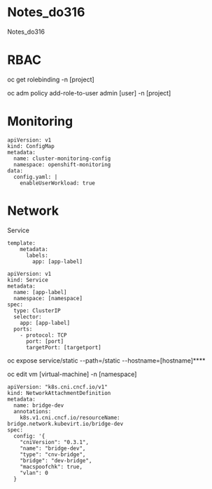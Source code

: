 # Notes_do316
Notes_do316

# RBAC

oc get rolebinding -n [project]

oc adm policy add-role-to-user admin [user] -n [project]


# Monitoring

```ConfigMap
apiVersion: v1
kind: ConfigMap
metadata:
  name: cluster-monitoring-config
  namespace: openshift-monitoring
data:
  config.yaml: |
    enableUserWorkload: true
```


# Network

Service

```virtualMachine
template:
    metadata:
      labels:
        app: [app-label]
```

```virtualMachine
apiVersion: v1
kind: Service
metadata:
  name: [app-label]
  namespace: [namespace]
spec:
  type: ClusterIP
  selector:
    app: [app-label]
  ports:
    - protocol: TCP
      port: [port]
      targetPort: [targetport]
```

oc expose service/static --path=/static --hostname=[hostname]****

oc edit vm [virtual-machine] -n [namespace]

```ǹetwork
apiVersion: "k8s.cni.cncf.io/v1"
kind: NetworkAttachmentDefinition
metadata:
  name: bridge-dev  
  annotations:
    k8s.v1.cni.cncf.io/resourceName: bridge.network.kubevirt.io/bridge-dev 
spec:
  config: '{
    "cniVersion": "0.3.1",
    "name": "bridge-dev",  
    "type": "cnv-bridge",  
    "bridge": "dev-bridge", 
    "macspoofchk": true, 
    "vlan": 0 
  }
```

